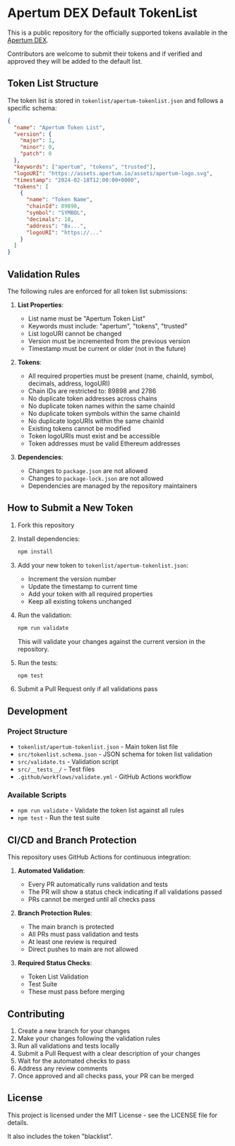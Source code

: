 # Apertum DEX Default TokenList

This is a public repository for the officially supported tokens available in the [Apertum DEX](https://dex.apertum.io).

Contributors are welcome to submit their tokens and if verified and approved they will be added to the default list.

## Token List Structure

The token list is stored in `tokenlist/apertum-tokenlist.json` and follows a specific schema:

```json
{
  "name": "Apertum Token List",
  "version": {
    "major": 1,
    "minor": 0,
    "patch": 0
  },
  "keywords": ["apertum", "tokens", "trusted"],
  "logoURI": "https://assets.apertum.io/assets/apertum-logo.svg",
  "timestamp": "2024-02-18T12:00:00+0000",
  "tokens": [
    {
      "name": "Token Name",
      "chainId": 89898,
      "symbol": "SYMBOL",
      "decimals": 18,
      "address": "0x...",
      "logoURI": "https://..."
    }
  ]
}
```

## Validation Rules

The following rules are enforced for all token list submissions:

1. **List Properties**:
   - List name must be "Apertum Token List"
   - Keywords must include: "apertum", "tokens", "trusted"
   - List logoURI cannot be changed
   - Version must be incremented from the previous version
   - Timestamp must be current or older (not in the future)

2. **Tokens**:
   - All required properties must be present (name, chainId, symbol, decimals, address, logoURI)
   - Chain IDs are restricted to: 89898 and 2786
   - No duplicate token addresses across chains
   - No duplicate token names within the same chainId
   - No duplicate token symbols within the same chainId
   - No duplicate logoURIs within the same chainId
   - Existing tokens cannot be modified
   - Token logoURIs must exist and be accessible
   - Token addresses must be valid Ethereum addresses

3. **Dependencies**:
   - Changes to `package.json` are not allowed
   - Changes to `package-lock.json` are not allowed
   - Dependencies are managed by the repository maintainers

## How to Submit a New Token

1. Fork this repository
2. Install dependencies:
   ```bash
   npm install
   ```

3. Add your new token to `tokenlist/apertum-tokenlist.json`:
   - Increment the version number
   - Update the timestamp to current time
   - Add your token with all required properties
   - Keep all existing tokens unchanged

4. Run the validation:
   ```bash
   npm run validate
   ```
   This will validate your changes against the current version in the repository.

5. Run the tests:
   ```bash
   npm test
   ```

6. Submit a Pull Request only if all validations pass

## Development

### Project Structure

- `tokenlist/apertum-tokenlist.json` - Main token list file
- `src/tokenlist.schema.json` - JSON schema for token list validation
- `src/validate.ts` - Validation script
- `src/__tests__/` - Test files
- `.github/workflows/validate.yml` - GitHub Actions workflow

### Available Scripts

- `npm run validate` - Validate the token list against all rules
- `npm test` - Run the test suite

## CI/CD and Branch Protection

This repository uses GitHub Actions for continuous integration:

1. **Automated Validation**:
   - Every PR automatically runs validation and tests
   - The PR will show a status check indicating if all validations passed
   - PRs cannot be merged until all checks pass

2. **Branch Protection Rules**:
   - The main branch is protected
   - All PRs must pass validation and tests
   - At least one review is required
   - Direct pushes to main are not allowed

3. **Required Status Checks**:
   - Token List Validation
   - Test Suite
   - These must pass before merging

## Contributing

1. Create a new branch for your changes
2. Make your changes following the validation rules
3. Run all validations and tests locally
4. Submit a Pull Request with a clear description of your changes
5. Wait for the automated checks to pass
6. Address any review comments
7. Once approved and all checks pass, your PR can be merged

## License

This project is licensed under the MIT License - see the LICENSE file for details.

It also includes the token "blacklist".